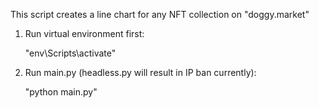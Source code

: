 This script creates a line chart for any NFT collection on "doggy.market"

1. Run virtual environment first:

   "env\Scripts\activate"

2. Run main.py (headless.py will result in IP ban currently):

   "python main.py"
